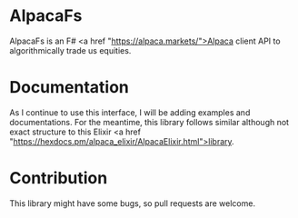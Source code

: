 # AlpacaFs

AlpacaFs is an F# <a href "https://alpaca.markets/">Alpaca</a> client API to algorithmically trade us equities.

# Documentation

As I continue to use this interface, I will be adding examples and documentations. For the meantime, this library follows similar although not exact structure to this Elixir <a href "https://hexdocs.pm/alpaca_elixir/AlpacaElixir.html">library</a>.

# Contribution

This library might have some bugs, so pull requests are welcome.
